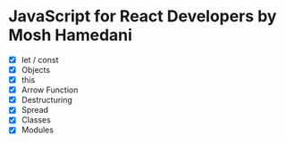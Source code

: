 # JavaScript for React Developers by Mosh Hamedani

- [x] let / const
- [x] Objects
- [x] this
- [x] Arrow Function
- [x] Destructuring
- [x] Spread
- [x] Classes
- [x] Modules